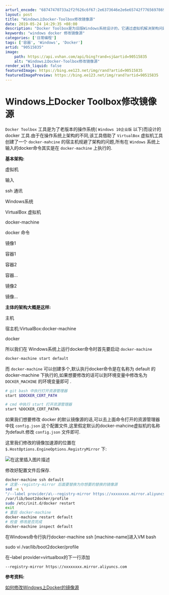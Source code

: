 ```yaml
---
arturl_encode: "68747470733a2f2f626c6f67:2e6373646e2e6e65742f77656978696e5f3336323432383131:2f61727469636c652f64657461696c732f3930353135383335"
layout: post
title: "Windows上Docker-Toolbox修改镜像源"
date: 2019-05-24 14:29:35 +08:00
description: "Docker Toolbox是为旧版Windows系统设计的，它通过虚拟机解决架构问题。在Windo"
keywords: "windows docker 修改镜像源"
categories: ['日常编程']
tags: ['容器', 'Windows', 'Docker']
artid: "90515835"
image:
    path: https://api.vvhan.com/api/bing?rand=sj&artid=90515835
    alt: "Windows上Docker-Toolbox修改镜像源"
render_with_liquid: false
featuredImage: https://bing.ee123.net/img/rand?artid=90515835
featuredImagePreview: https://bing.ee123.net/img/rand?artid=90515835
---
```


# Windows上Docker Toolbox修改镜像源

`Docker Toolbox`
工具是为了老版本的操作系统(
`Windows 10企业版`
以下)而设计的 docker 工具.由于在操作系统上架构的不同,该工具借助了
`VirtualBox`
虚拟机工具创建了一个
`docker-mahcine`
的宿主机规避了架构的问题,所有在
`Windows`
系统上输入的docker命令其实是在
`docker-machine`
上执行的.
  
**基本架构:**

虚拟机







输入







ssh 通讯









Windows系统








VirtualBox 虚拟机








docker-machine








docker 命令








镜像1








容器1








容器2








容器...








镜像2








镜像...

**主体的架构大概是这样:**

主机








宿主机:VirtualBox:docker-machine








docker

所以我们在 Windows系统上运行docker命令时首先要启动
`docker-machine`

```bash
docker-machine start default

```

而
`docker-machine`
可以创建多个,默认执行docker命令是在名称为 default 的 docker-machine 下执行的,如果想要修改的话可以到环境变量中修改名为
`DOCKER_MACHINE`
的环境变量即可 .

```bash
# git bash 中执行打开资源管理器
start $DOCKER_CERT_PATH

# cmd 中执行 start 打开资源管理器
start %DOCKER_CERT_PATH%

```

如果我们想要修改 docker 的默认镜像源的话,可以去上面命令打开的资源管理器中找
`config.json`
这个配置文件,这里假定默认的docker-mahcine虚拟机的名称为default.修改
`config.json`
文件即可.
  
这里我们修改的镜像加速源的位置在
`$.HostOptions.EngineOptions.RegistryMirror`
下:
  
![在这里插入图片描述](https://i-blog.csdnimg.cn/blog_migrate/130c944f3ceafa6f6d644666f06e4e15.png)
  
修改好配置文件后保存.

```bash
docker-machine ssh default
# 这里--registry-mirror 后面要替换为你想要的替换的镜像源
sed -e \
"/--label provider/a\--registry-mirror https://xxxxxxxx.mirror.aliyuncs.com" \
/var/lib/boot2docker/profile
sudo /etc/init.d/docker restart
exit
# 重启 docker-machine
docker-machine restart default
# 检查 修改是否完成
docker-machine inspect default

```

在Windows命令行执行docker-machine ssh [machine-name]进入VM bash
  
sudo vi /var/lib/boot2docker/profile
  
在–label provider=virtualbox的下一行添加
  
`--registry-mirror https://xxxxxxxx.mirror.aliyuncs.com`

**参考资料:**
  
[如何修改Windows上Docker的镜像源](https://blog.csdn.net/wangdandong/article/details/68958210)